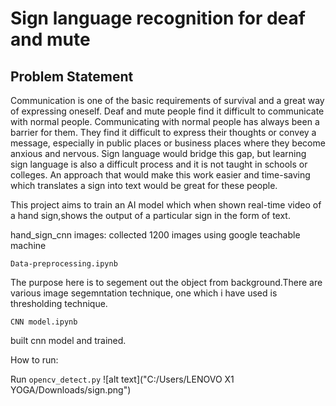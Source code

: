 
# Sign language recognition for deaf and mute

## Problem Statement

Communication is one of the basic requirements of survival and a great way of expressing oneself. Deaf and mute people find it difficult to communicate with normal
people. Communicating with normal people has always been a barrier for them. They find it difficult to express their thoughts or convey a message, especially in          public places or business places where they become anxious and nervous. Sign language would bridge this gap, but learning sign language is also a difficult process        and it is not taught in schools or colleges. An approach that would make this work easier and time-saving which translates a sign into text would be great for these      people.
   
This project aims to train an AI model which when shown real-time video of a hand sign,shows the output of a particular sign in the form of text.


hand_sign_cnn images: collected 1200 images using google teachable machine

`Data-preprocessing.ipynb`

The purpose here is to segement out the object from background.There are various image segemntation technique, one which i have used is thresholding technique.


`CNN model.ipynb`

built cnn model and trained.


How to run:

Run `opencv_detect.py`
![alt text]("C:/Users/LENOVO X1 YOGA/Downloads/sign.png")

